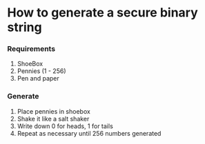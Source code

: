 # How to generate a secure binary string

### Requirements

1. ShoeBox
1. Pennies (1 - 256)
1. Pen and paper

### Generate

1. Place pennies in shoebox
1. Shake it like a salt shaker
1. Write down 0 for heads, 1 for tails
1. Repeat as necessary until 256 numbers generated
